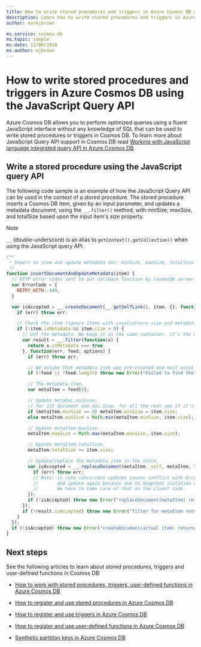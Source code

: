 ```yaml
---
title: How to write stored procedures and triggers in Azure Cosmos DB using the JavaScript Query API
description: Learn how to write stored procedures and triggers in Azure Cosmos DB using the JavaScript Query API
author: markjbrown

ms.service: cosmos-db
ms.topic: sample
ms.date: 12/08/2018
ms.author: mjbrown
---
```


# How to write stored procedures and triggers in Azure Cosmos DB using the JavaScript Query API

Azure Cosmos DB allows you to perform optimized queries using a fluent JavaScript interface without any knowledge of SQL that can be used to write stored procedures or triggers in Cosmos DB. To learn more about JavaScript Query API support in Cosmos DB read [Working with JavaScript language integrated query API in Azure Cosmos DB](js-query-api.md).

## <a id="stored-procedures">Write a stored procedure using the JavaScript query API

The following code sample is an example of how the JavaScript Query API can be used in the context of a stored procedure. The stored procedure inserts a Cosmos DB item, given by an input parameter, and updates a metadata document, using the `__.filter()` method, with minSize, maxSize, and totalSize based upon the input item's size property.

> [!NOTE]
> `__` (double-underscore) is an alias to `getContext().getCollection()` when using the JavaScript query API.

```javascript
/**
 * Insert an item and update metadata doc: minSize, maxSize, totalSize based on item.size.
 */
function insertDocumentAndUpdateMetadata(item) {
  // HTTP error codes sent to our callback function by CosmosDB server.
  var ErrorCode = {
    RETRY_WITH: 449,
  }

  var isAccepted = __.createDocument(__.getSelfLink(), item, {}, function(err, item, options) {
    if (err) throw err;

    // Check the item (ignore items with invalid/zero size and metadata itself) and call updateMetadata.
    if (!item.isMetadata && item.size > 0) {
      // Get the metadata. We keep it in the same container. it's the only item that has .isMetadata = true.
      var result = __.filter(function(x) {
        return x.isMetadata === true
      }, function(err, feed, options) {
        if (err) throw err;

        // We assume that metadata item was pre-created and must exist when this script is called.
        if (!feed || !feed.length) throw new Error("Failed to find the metadata item.");

        // The metadata item.
        var metaItem = feed[0];

        // Update metaDoc.minSize:
        // for 1st document use doc.Size, for all the rest see if it's less than last min.
        if (metaItem.minSize == 0) metaItem.minSize = item.size;
        else metaItem.minSize = Math.min(metaItem.minSize, item.size);

        // Update metaItem.maxSize.
        metaItem.maxSize = Math.max(metaItem.maxSize, item.size);

        // Update metaItem.totalSize.
        metaItem.totalSize += item.size;

        // Update/replace the metadata item in the store.
        var isAccepted = __.replaceDocument(metaItem._self, metaItem, function(err) {
          if (err) throw err;
          // Note: in case concurrent updates causes conflict with ErrorCode.RETRY_WITH, we can't read the meta again
          //       and update again because due to Snapshot isolation we will read same exact version (we are in same transaction).
          //       We have to take care of that on the client side.
        });
        if (!isAccepted) throw new Error("replaceDocument(metaItem) returned false.");
      });
      if (!result.isAccepted) throw new Error("filter for metaItem returned false.");
    }
  });
  if (!isAccepted) throw new Error("createDocument(actual item) returned false.");
}
```

## Next steps

See the following articles to learn about stored procedures, triggers and user-defined functions in Cosmos DB:

- [How to work with stored procedures, triggers, user-defined functions in Azure Cosmos DB](how-to-use-sprocs-triggers-udfs.md)
- [How to register and use stored procedures in Azure Cosmos DB](how-to-use-sprocs-triggers-udfs.md#stored-procedures)
- [How to register and use triggers in Azure Cosmos DB](how-to-use-sprocs-triggers-udfs.md#triggers)
- [How to register and use user-defined functions in Azure Cosmos DB](how-to-use-sprocs-triggers-udfs.md#udfs)

- [Synthetic partition keys in Azure Cosmos DB](synthetic-partition-keys.md)
